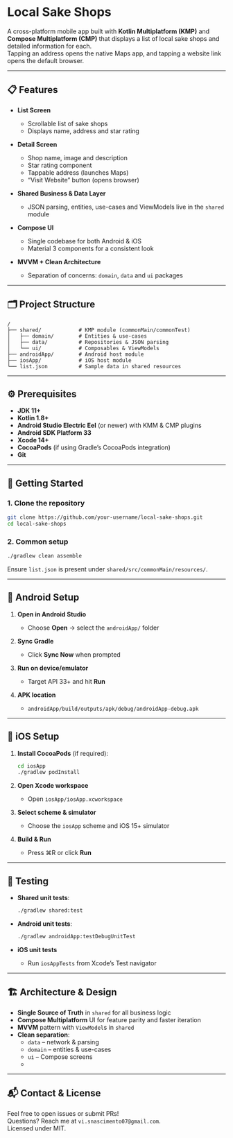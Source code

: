 # Local Sake Shops

A cross-platform mobile app built with **Kotlin Multiplatform (KMP)** and **Compose Multiplatform (CMP)** that displays a list of local sake shops and detailed information for each.  
Tapping an address opens the native Maps app, and tapping a website link opens the default browser.

---

## 📋 Features

- **List Screen**  
  - Scrollable list of sake shops  
  - Displays name, address and star rating  

- **Detail Screen**  
  - Shop name, image and description  
  - Star rating component  
  - Tappable address (launches Maps)  
  - “Visit Website” button (opens browser)  

- **Shared Business & Data Layer**  
  - JSON parsing, entities, use-cases and ViewModels live in the `shared` module  

- **Compose UI**  
  - Single codebase for both Android & iOS  
  - Material 3 components for a consistent look  

- **MVVM + Clean Architecture**  
  - Separation of concerns: `domain`, `data` and `ui` packages  

---

## 🗂 Project Structure

```
/
├── shared/            # KMP module (commonMain/commonTest)
│   ├── domain/        # Entities & use-cases
│   ├── data/          # Repositories & JSON parsing
│   └── ui/            # Composables & ViewModels
├── androidApp/        # Android host module
├── iosApp/            # iOS host module
└── list.json          # Sample data in shared resources
```

---

## ⚙️ Prerequisites

- **JDK 11+**  
- **Kotlin 1.8+**  
- **Android Studio Electric Eel** (or newer) with KMM & CMP plugins  
- **Android SDK Platform 33**  
- **Xcode 14+**  
- **CocoaPods** (if using Gradle’s CocoaPods integration)  
- **Git**  

---

## 🚀 Getting Started

### 1. Clone the repository

```bash
git clone https://github.com/your-username/local-sake-shops.git
cd local-sake-shops
```

### 2. Common setup

```bash
./gradlew clean assemble
```

Ensure `list.json` is present under `shared/src/commonMain/resources/`.

---

## 🤖 Android Setup

1. **Open in Android Studio**  
   - Choose **Open** → select the `androidApp/` folder  

2. **Sync Gradle**  
   - Click **Sync Now** when prompted  

3. **Run on device/emulator**  
   - Target API 33+ and hit **Run**  

4. **APK location**  
   - `androidApp/build/outputs/apk/debug/androidApp-debug.apk`

---

## 🍎 iOS Setup

1. **Install CocoaPods** (if required):

   ```bash
   cd iosApp
   ./gradlew podInstall
   ```

2. **Open Xcode workspace**  
   - Open `iosApp/iosApp.xcworkspace`  

3. **Select scheme & simulator**  
   - Choose the `iosApp` scheme and iOS 15+ simulator  

4. **Build & Run**  
   - Press ⌘R or click **Run**  

---

## 🧪 Testing

- **Shared unit tests**:

  ```bash
  ./gradlew shared:test
  ```

- **Android unit tests**:

  ```bash
  ./gradlew androidApp:testDebugUnitTest
  ```

- **iOS unit tests**  
  - Run `iosAppTests` from Xcode’s Test navigator  

---

## 🏗 Architecture & Design

- **Single Source of Truth** in `shared` for all business logic  
- **Compose Multiplatform** UI for feature parity and faster iteration  
- **MVVM** pattern with `ViewModel`s in `shared`  
- **Clean separation**:  
  - `data` – network & parsing  
  - `domain` – entities & use-cases  
  - `ui` – Compose screens
  - 
---

## 📬 Contact & License

Feel free to open issues or submit PRs!  
Questions? Reach me at `vi.snascimento07@gmail.com`.  
Licensed under MIT.
